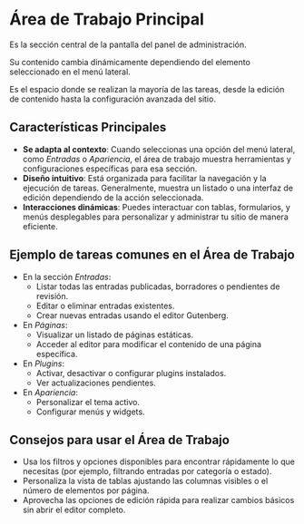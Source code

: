 # Área de Trabajo Principal

Es la sección central de la pantalla del panel de administración. 

Su contenido cambia dinámicamente dependiendo del elemento seleccionado en el menú lateral. 

Es el espacio donde se realizan la mayoría de las tareas, desde la edición de contenido hasta la configuración avanzada del sitio.



## Características Principales

- **Se adapta al contexto**: Cuando seleccionas una opción del menú lateral, como *Entradas* o *Apariencia*, el área de trabajo muestra herramientas y configuraciones específicas para esa sección.
- **Diseño intuitivo**: Está organizada para facilitar la navegación y la ejecución de tareas. Generalmente, muestra un listado o una interfaz de edición dependiendo de la acción seleccionada.
- **Interacciones dinámicas**: Puedes interactuar con tablas, formularios, y menús desplegables para personalizar y administrar tu sitio de manera eficiente.


## Ejemplo de tareas comunes en el Área de Trabajo

- En la sección *Entradas*:
    - Listar todas las entradas publicadas, borradores o pendientes de revisión.
    - Editar o eliminar entradas existentes.
    - Crear nuevas entradas usando el editor Gutenberg.
- En *Páginas*:
    - Visualizar un listado de páginas estáticas.
    - Acceder al editor para modificar el contenido de una página específica.
- En *Plugins*:
    - Activar, desactivar o configurar plugins instalados.
    - Ver actualizaciones pendientes.
- En *Apariencia*:
    - Personalizar el tema activo.
    - Configurar menús y widgets.



## Consejos para usar el Área de Trabajo

- Usa los filtros y opciones disponibles para encontrar rápidamente lo que necesitas (por ejemplo, filtrando entradas por categoría o estado).
- Personaliza la vista de tablas ajustando las columnas visibles o el número de elementos por página.
- Aprovecha las opciones de edición rápida para realizar cambios básicos sin abrir el editor completo.
